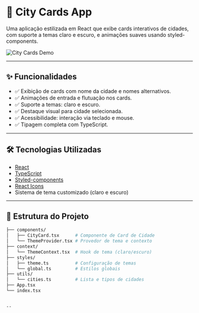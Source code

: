 # 🌆 City Cards App

Uma aplicação estilizada em React que exibe cards interativos de cidades, com suporte a temas claro e escuro, e animações suaves usando styled-components.

![City Cards Demo](https://your-demo-link.com/demo.gif)

---

## ✨ Funcionalidades

- ✅ Exibição de cards com nome da cidade e nomes alternativos.
- ✅ Animações de entrada e flutuação nos cards.
- ✅ Suporte a temas: claro e escuro.
- ✅ Destaque visual para cidade selecionada.
- ✅ Acessibilidade: interação via teclado e mouse.
- ✅ Tipagem completa com TypeScript.

---

## 🛠️ Tecnologias Utilizadas

- [React](https://reactjs.org/)
- [TypeScript](https://www.typescriptlang.org/)
- [Styled-components](https://styled-components.com/)
- [React Icons](https://react-icons.github.io/react-icons/)
- Sistema de tema customizado (claro e escuro)

---


## 📁 Estrutura do Projeto

```bash
├── components/
│   ├── CityCard.tsx      # Componente de Card de Cidade
│   └── ThemeProvider.tsx # Provedor de tema e contexto
├── context/
│   └── ThemeContext.tsx  # Hook de tema (claro/escuro)
├── styles/
│   ├── theme.ts          # Configuração de temas
│   └── global.ts         # Estilos globais
├── utils/
│   └── cities.ts         # Lista e tipos de cidades
├── App.tsx
└── index.tsx


--

